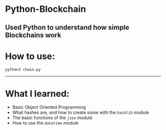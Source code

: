 # Python-Blockchain
Used Python to understand how simple Blockchains work
---
# How to use:
```
python3 chain.py
```
---
# What I learned:
- Basic Object Oriented Programming
- What hashes are, and how to create some with the `hashlib` module
- The basic functions of the `json` module
- How to use the `datetime` module
